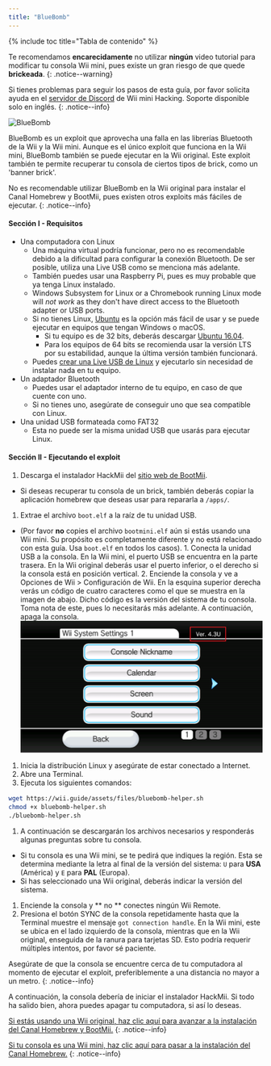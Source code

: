 ```yaml
---
title: "BlueBomb"
---
```


{% include toc title="Tabla de contenido" %}

Te recomendamos **encarecidamente** no utilizar **ningún** video tutorial para modificar tu consola Wii mini, pues existe un gran riesgo de que quede **brickeada**.
{: .notice--warning}

Si tienes problemas para seguir los pasos de esta guía, por favor solicita ayuda en el [servidor de Discord](https://discord.gg/6ryxnkS) de Wii mini Hacking. Soporte disponible solo en inglés.
{: .notice--info}

![BlueBomb](/images/bluebomb.png)

BlueBomb es un exploit que aprovecha una falla en las librerías Bluetooth de la Wii y la Wii mini. Aunque es el único exploit que funciona en la Wii mini, BlueBomb también se puede ejecutar en la Wii original. Este exploit también te permite recuperar tu consola de ciertos tipos de brick, como un 'banner brick'.

No es recomendable utilizar BlueBomb en la Wii original para instalar el Canal Homebrew y BootMii, pues existen otros exploits más fáciles de ejecutar.
{: .notice--info}

#### Sección I - Requisitos
- Una computadora con Linux
  - Una máquina virtual podría funcionar, pero no es recomendable debido a la dificultad para configurar la conexión Bluetooth. De ser posible, utiliza una Live USB como se menciona más adelante.
  - También puedes usar una Raspberry Pi, pues es muy probable que ya tenga Linux instalado.
  - Windows Subsystem for Linux or a Chromebook running Linux mode will *not work* as they don't have direct access to the Bluetooth adapter or USB ports.
  - Si no tienes Linux, [Ubuntu](https://ubuntu.com/download/desktop) es la opción más fácil de usar y se puede ejecutar en equipos que tengan Windows o macOS.
    - Si tu equipo es de 32 bits, deberás descargar [Ubuntu 16.04](http://releases.ubuntu.com/16.04/).
    - Para los equipos de 64 bits se recomienda usar la versión LTS por su estabilidad, aunque la última versión también funcionará.
  - Puedes [crear una Live USB de Linux](https://ubuntu.com/tutorials/tutorial-create-a-usb-stick-on-windows#1-overview) y ejecutarlo sin necesidad de instalar nada en tu equipo.
- Un adaptador Bluetooth
  - Puedes usar el adaptador interno de tu equipo, en caso de que cuente con uno.
  - Si no tienes uno, asegúrate de conseguir uno que sea compatible con Linux.
- Una unidad USB formateada como FAT32
  - Esta no puede ser la misma unidad USB que usarás para ejecutar Linux.

#### Sección II - Ejecutando el exploit
1. Descarga el instalador HackMii del [sitio web de BootMii](https://bootmii.org/download/).
- Si deseas recuperar tu consola de un brick, también deberás copiar la aplicación homebrew que deseas usar para repararla a `/apps/`.
1. Extrae el archivo `boot.elf` a la raíz de tu unidad USB.
- (Por favor **no** copies el archivo `bootmini.elf` aún si estás usando una Wii mini. Su propósito es completamente diferente y no está relacionado con esta guía. Usa `boot.elf` en todos los casos). 1. Conecta la unidad USB a la consola. En la Wii mini, el puerto USB se encuentra en la parte trasera. En la Wii original deberás usar el puerto inferior, o el derecho si la consola está en posición vertical. 2. Enciende la consola y ve a Opciones de Wii > Configuración de Wii. En la esquina superior derecha verás un código de cuatro caracteres como el que se muestra en la imagen de abajo. Dicho código es la versión del sistema de tu consola. Toma nota de este, pues lo necesitarás más adelante. A continuación, apaga la consola. ![SystemMenuVersion](/images/Wii/SystemMenuVersion.png)
1. Inicia la distribución Linux y asegúrate de estar conectado a Internet.
1. Abre una Terminal.
1. Ejecuta los siguientes comandos:
```bash
wget https://wii.guide/assets/files/bluebomb-helper.sh
chmod +x bluebomb-helper.sh
./bluebomb-helper.sh
```
1. A continuación se descargarán los archivos necesarios y responderás algunas preguntas sobre tu consola.
  - Si tu consola es una Wii mini, se te pedirá que indiques la región. Esta se determina mediante la letra al final de la versión del sistema: `U` para **USA** (América) y `E` para **PAL** (Europa).
  - Si has seleccionado una Wii original, deberás indicar la versión del sistema.
1. Enciende la consola y ** no ** conectes ningún Wii Remote.
1. Presiona el botón SYNC de la consola repetidamente hasta que la Terminal muestre el mensaje `got connection handle`. En la Wii mini, este se ubica en el lado izquierdo de la consola, mientras que en la Wii original, enseguida de la ranura para tarjetas SD. Esto podría requerir múltiples intentos, por favor sé paciente.

Asegúrate de que la consola se encuentre cerca de tu computadora al momento de ejecutar el exploit, preferiblemente a una distancia no mayor a un metro.
{: .notice--info}

A continuación, la consola debería de iniciar el instalador HackMii. Si todo ha salido bien, ahora puedes apagar tu computadora, si así lo deseas.

[Si estás usando una Wii original, haz clic aquí para avanzar a la instalación del Canal Homebrew y BootMii.](hbc)
{: .notice--info}

[Si tu consola es una Wii mini, haz clic aquí para pasar a la instalación del Canal Homebrew.](hbc-mini)
{: .notice--info}
